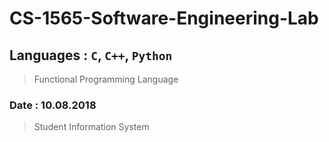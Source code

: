 # CS-1565-Software-Engineering-Lab

## Languages : `C`, `C++`, `Python`
> Functional Programming Language

### Date : 10.08.2018
> Student Information System 
